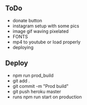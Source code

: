 ## ToDo

- donate button
- instagram setup with some pics
- image gif waving pixelated
- FONTS
- mp4 to youtube or load properly
- deploying

## Deploy
- npm run prod_build
- git add .
- git commit -m "Prod build"
- git push heroku master
- runs npm run start on production